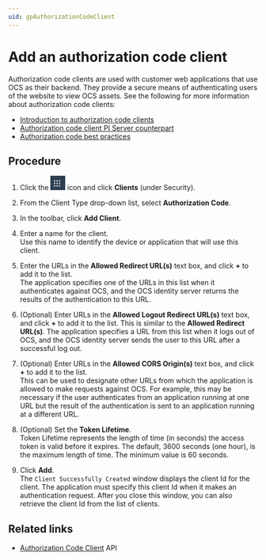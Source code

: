 ```yaml
---
uid: gpAuthorizationCodeClient
---
```

# Add an authorization code client

Authorization code clients are used with customer web applications that use OCS as their backend. They provide a secure means of authenticating users of the website to view OCS assets. See the following for more information about authorization code clients:

- [Introduction to authorization code clients](xref:ccClients#authorization-code-client)
- [Authorization code client PI Server counterpart](xref:ccClients#authorization-code-pi-server)
- [Authorization code best practices](xref:ccClients#authorization-code-bp)

## Procedure

1. Click the ![Menu icon](../images/menu-icon.png) icon and click **Clients** (under Security).

1. From the Client Type drop-down list, select **Authorization Code**.

1. In the toolbar, click **Add Client**.

1. Enter a name for the client.  
   Use this name to identify the device or application that will use this client.

1. Enter the URLs in the **Allowed Redirect URL(s)** text box, and click **+** to add it to the list.   
   The application specifies one of the URLs in this list when it authenticates against OCS, and the OCS identity server returns the results of the authentication to this URL.

1. (Optional) Enter URLs in the **Allowed Logout Redirect URL(s)** text box, and click **+** to add it to the list. 
   This is similar to the **Allowed Redirect URL(s)**. The application specifies a URL from this list when it logs out of OCS, and the OCS identity server sends the user to this URL after a successful log out.

1. (Optional) Enter URLs in the **Allowed CORS Origin(s)** text box, and click **+** to add it to the list.  
    This can be used to designate other URLs from which the application is allowed to make requests against OCS. For example, this may be necessary if the user authenticates from an application running at one URL but the result of the authentication is sent to an application running at a different URL.
   
1. (Optional) Set the **Token Lifetime**.  
   Token Lifetime represents the length of time (in seconds) the access token is valid before it expires. The default, 3600 seconds (one hour), is the maximum length of time. The minimum value is 60 seconds.

1. Click **Add**.  
   The `Client Successfully Created` window displays the client Id for the client. The application must specify this client Id when it makes an authentication request. After you close this window, you can also retrieve the client Id from the list of clients.

## Related links

- [Authorization Code Client](xref:identityAuthorizationCodeClient) API